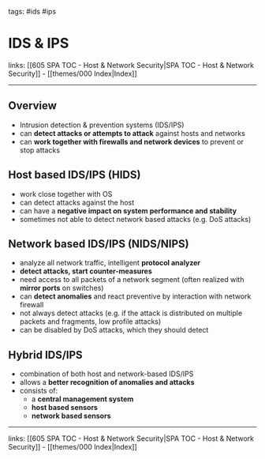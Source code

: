 tags: #ids #ips

# IDS & IPS

links: [[605 SPA TOC - Host & Network Security|SPA TOC - Host & Network Security]] - [[themes/000 Index|Index]]

---

## Overview

- Intrusion detection & prevention systems (IDS/IPS)
- can **detect attacks or attempts to attack** against hosts and networks
- can **work together with firewalls and network devices** to prevent or stop attacks

## Host based IDS/IPS (HIDS)

- work close together with OS
- can detect attacks against the host
- can have a **negative impact on system performance and stability**
- sometimes not able to detect network based attacks (e.g. DoS attacks)

## Network based IDS/IPS (NIDS/NIPS)

- analyze all network traffic, intelligent **protocol analyzer**
- **detect attacks, start counter-measures**
- need access to all packets of a network segment (often realized with **mirror ports** on switches)
- can **detect anomalies** and react preventive by interaction with network firewall
- not always detect attacks (e.g. if the attack is distributed on multiple packets and fragments, low profile attacks)
- can be disabled by DoS attacks, which they should detect

## Hybrid IDS/IPS

- combination of both host and network-based IDS/IPS
- allows a **better recognition of anomalies and attacks**
- consists of:
	- a **central management system**
	- **host based sensors**
	- **network based sensors**

---
links: [[605 SPA TOC - Host & Network Security|SPA TOC - Host & Network Security]] - [[themes/000 Index|Index]]